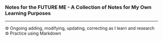### Notes for the FUTURE ME - A Collection of Notes for My Own Learning Purposes
---
:gear: Ongoing adding, modifying, updating, correcting as I learn and research  
:gear: Practice using Markdown

